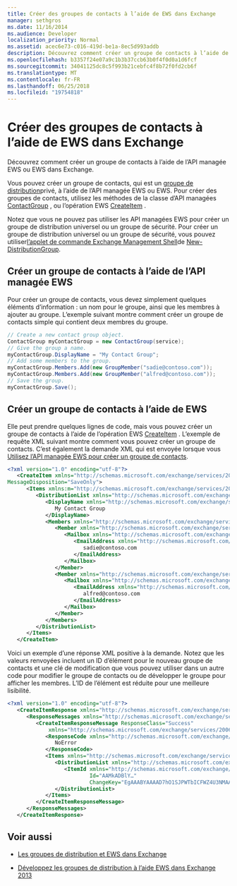 ```yaml
---
title: Créer des groupes de contacts à l’aide de EWS dans Exchange
manager: sethgros
ms.date: 11/16/2014
ms.audience: Developer
localization_priority: Normal
ms.assetid: acec6e73-c016-419d-be1a-8ec5d993addb
description: Découvrez comment créer un groupe de contacts à l’aide de l’API managée EWS ou EWS dans Exchange.
ms.openlocfilehash: b3357f24e07a9c1b3b37ccb63b0f4f0d0a1d6fcf
ms.sourcegitcommit: 34041125dc8c5f993b21cebfc4f8b72f0fd2cb6f
ms.translationtype: MT
ms.contentlocale: fr-FR
ms.lasthandoff: 06/25/2018
ms.locfileid: "19754818"
---
```

# <a name="create-contact-groups-by-using-ews-in-exchange"></a>Créer des groupes de contacts à l’aide de EWS dans Exchange

Découvrez comment créer un groupe de contacts à l’aide de l’API managée EWS ou EWS dans Exchange.
  
Vous pouvez créer un groupe de contacts, qui est un [groupe de distribution](distribution-groups-and-ews-in-exchange.md)privé, à l’aide de l’API managée EWS ou EWS. Pour créer des groupes de contacts, utilisez les méthodes de la classe d’API managées [ContactGroup](http://msdn.microsoft.com/en-us/library/office/microsoft.exchange.webservices.data.contactgroup%28v=exchg.80%29.aspx) , ou l’opération EWS [CreateItem](http://msdn.microsoft.com/library/78a52120-f1d0-4ed7-8748-436e554f75b6%28Office.15%29.aspx) . 
  
Notez que vous ne pouvez pas utiliser les API managées EWS pour créer un groupe de distribution universel ou un groupe de sécurité. Pour créer un groupe de distribution universel ou un groupe de sécurité, vous pouvez utiliser[l’applet de commande Exchange Management Shell](http://msdn.microsoft.com/en-us/library/ff326159%28v=exchg.140%29.aspx)de [New-DistributionGroup](http://technet.microsoft.com/en-us/library/aa998856%28v=exchg.150%29.aspx). 
  
## <a name="create-a-contact-group-by-using-the-ews-managed-api"></a>Créer un groupe de contacts à l’aide de l’API managée EWS
<a name="bk_EWSMA"> </a>

Pour créer un groupe de contacts, vous devez simplement quelques éléments d’information : un nom pour le groupe, ainsi que les membres à ajouter au groupe. L’exemple suivant montre comment créer un groupe de contacts simple qui contient deux membres du groupe.
  
```cs
// Create a new contact group object.
ContactGroup myContactGroup = new ContactGroup(service);
// Give the group a name.
myContactGroup.DisplayName = "My Contact Group";
// Add some members to the group.
myContactGroup.Members.Add(new GroupMember("sadie@contoso.com"));
myContactGroup.Members.Add(new GroupMember("alfred@contoso.com"));
// Save the group.
myContactGroup.Save();

```

## <a name="create-a-contact-group-by-using-ews"></a>Créer un groupe de contacts à l’aide de EWS
<a name="bk_EWSMA"> </a>

Elle peut prendre quelques lignes de code, mais vous pouvez créer un groupe de contacts à l’aide de l’opération EWS [CreateItem](http://msdn.microsoft.com/library/78a52120-f1d0-4ed7-8748-436e554f75b6%28Office.15%29.aspx) . L’exemple de requête XML suivant montre comment vous pouvez créer un groupe de contacts. C’est également la demande XML qui est envoyée lorsque vous [Utilisez l’API managée EWS pour créer un groupe de contacts](#bk_EWSMA).
  
```XML
<?xml version="1.0" encoding="utf-8"?>
   <CreateItem xmlns="http://schemas.microsoft.com/exchange/services/2006/messages" 
MessageDisposition="SaveOnly">
      <Items xmlns:m="http://schemas.microsoft.com/exchange/services/2006/messages">
         <DistributionList xmlns="http://schemas.microsoft.com/exchange/services/2006/types">
            <DisplayName xmlns="http://schemas.microsoft.com/exchange/services/2006/types">
               My Contact Group
            </DisplayName>
            <Members xmlns="http://schemas.microsoft.com/exchange/services/2006/types">
               <Member xmlns="http://schemas.microsoft.com/exchange/services/2006/types">
                  <Mailbox xmlns="http://schemas.microsoft.com/exchange/services/2006/types">
                     <EmailAddress xmlns="http://schemas.microsoft.com/exchange/services/2006/types">
                        sadie@contoso.com
                     </EmailAddress>
                  </Mailbox>
               </Member>
               <Member xmlns="http://schemas.microsoft.com/exchange/services/2006/types">
                  <Mailbox xmlns="http://schemas.microsoft.com/exchange/services/2006/types">
                     <EmailAddress xmlns="http://schemas.microsoft.com/exchange/services/2006/types">
                        alfred@contoso.com
                     </EmailAddress>
                  </Mailbox>
               </Member>
            </Members>
         </DistributionList>
      </Items>
   </CreateItem>
```

Voici un exemple d’une réponse XML positive à la demande. Notez que les valeurs renvoyées incluent un ID d’élément pour le nouveau groupe de contacts et une clé de modification que vous pouvez utiliser dans un autre code pour modifier le groupe de contacts ou de développer le groupe pour afficher les membres. L’ID de l’élément est réduite pour une meilleure lisibilité.
  
```XML
<?xml version="1.0" encoding="utf-8"?>
   <CreateItemResponse xmlns="http://schemas.microsoft.com/exchange/services/2006/messages">
      <ResponseMessages xmlns="http://schemas.microsoft.com/exchange/services/2006/messages">
         <CreateItemResponseMessage ResponseClass="Success" 
             xmlns="http://schemas.microsoft.com/exchange/services/2006/messages">
            <ResponseCode xmlns="http://schemas.microsoft.com/exchange/services/2006/messages">
               NoError
            </ResponseCode>
            <Items xmlns="http://schemas.microsoft.com/exchange/services/2006/messages">
               <DistributionList xmlns="http://schemas.microsoft.com/exchange/services/2006/types">
                  <ItemId xmlns="http://schemas.microsoft.com/exchange/services/2006/types" 
                          Id="AAMkADBlY…" 
                          ChangeKey="EgAAABYAAAAD7hO1SJPWTbICFWZ4U3NMAABXzQiK" />
               </DistributionList>
            </Items>
         </CreateItemResponseMessage>
      </ResponseMessages>
   </CreateItemResponse>
```

## <a name="see-also"></a>Voir aussi


- [Les groupes de distribution et EWS dans Exchange](distribution-groups-and-ews-in-exchange.md)
    
- [Développez les groupes de distribution à l’aide EWS dans Exchange 2013](how-to-expand-distribution-groups-by-using-ews-in-exchange-2013.md)
    

